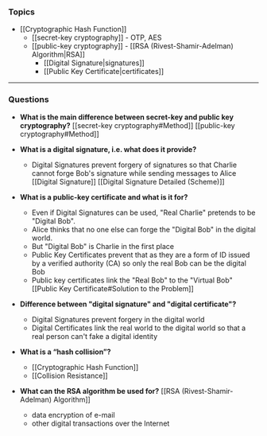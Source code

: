 ### Topics
- [[Cryptographic Hash Function]]
	- [[secret-key cryptography]] - OTP, AES
	- [[public-key cryptography]] - [[RSA (Rivest-Shamir-Adelman) Algorithm|RSA]]
		- [[Digital Signature|signatures]]
		- [[Public Key Certificate|certificates]]

___
### Questions
- **What is the main difference between secret-key and public key cryptography?**
[[secret-key cryptography#Method]]
[[public-key cryptography#Method]]

- **What is a digital signature, i.e. what does it provide?** 
	- Digital Signatures prevent forgery of signatures so that Charlie cannot forge Bob's signature while sending messages to Alice
		[[Digital Signature]]
		[[Digital Signature Detailed (Scheme)]]

- **What is a public-key certificate and what is it for?** 
	- Even if Digital Signatures can be used, "Real Charlie" pretends to be "Digital Bob".
	- Alice thinks that no one else can forge the "Digital Bob" in the digital world.
	- But "Digital Bob" is Charlie in the first place 
	- Public Key Certificates prevent that as they are a form of ID issued by a verified authority (CA) so only the real Bob can be the digital Bob
	- Public key certificates link the "Real Bob" to the "Virtual Bob"
	[[Public Key Certificate#Solution to the Problem]]

- **Difference between "digital signature" and "digital certificate"?**
	- Digital Signatures prevent forgery in the digital world
	- Digital Certificates link the real world to the digital world so that a real person can't fake a digital identity

- **What is a “hash collision”?** 
	- [[Cryptographic Hash Function]]
	- [[Collision Resistance]]

- **What can the RSA algorithm be used for?**
	[[RSA (Rivest-Shamir-Adelman) Algorithm]]
	- data encryption of e-mail 
	- other digital transactions over the Internet